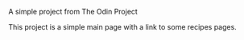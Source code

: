 A simple project from The Odin Project

This project is a simple main page with a link to some recipes pages.